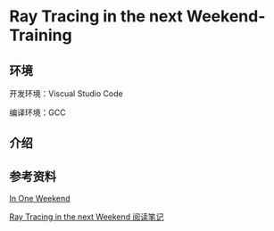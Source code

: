 # Ray Tracing in the next Weekend-Training


## 环境
开发环境：Viscual Studio Code

编译环境：GCC

## 介绍



## 参考资料

[In One Weekend](http://in1weekend.blogspot.com/)

[Ray Tracing in the next Weekend 阅读笔记](https://asurudo.top/s/uF3auEjD7)